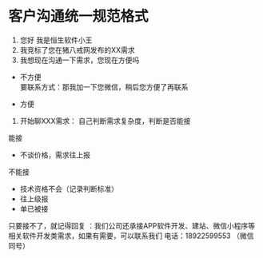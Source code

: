 # **客户沟通统一规范格式**

1. 您好 我是恒生软件小王
1. 我竞标了您在猪八戒网发布的XX需求
1. 我想现在沟通一下需求，您现在方便吗
    
- 不方便  
     要联系方式：那我加一下您微信，稍后您方便了再联系
    
- 方便
 1.  开始聊XXX需求：
    自己判断需求复杂度，判断是否能接  

能接
-    不谈价格，需求往上报
    
不能接
- 技术资格不会（记录判断标准）
- 往上级报
- 单已被接
      
只要接不了，就记得回复 ：我们公司还承接APP软件开发、建站、微信小程序等相关软件开发类需求，如果有需要，可以联系我们  电话：18922599553 （微信同号）

  
  
  
  
  
  